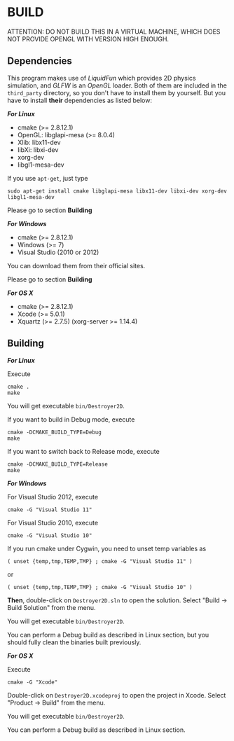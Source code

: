 BUILD
=======

ATTENTION: DO NOT BUILD THIS IN A VIRTUAL MACHINE, WHICH DOES NOT PROVIDE OPENGL WITH VERSION HIGH ENOUGH.

Dependencies
-------

This program makes use of *LiquidFun* which provides 2D physics simulation, and *GLFW* is an *OpenGL* loader. Both of them are included in the `third_party` directory, so you don't have to install them by yourself. But you have to install **their** dependencies as listed below:

***For Linux***

- cmake (>= 2.8.12.1)
- OpenGL: libglapi-mesa (>= 8.0.4)
- Xlib: libx11-dev
- libXi: libxi-dev
- xorg-dev
- libgl1-mesa-dev

If you use `apt-get`, just type

    sudo apt-get install cmake libglapi-mesa libx11-dev libxi-dev xorg-dev libgl1-mesa-dev

Please go to section **Building**

***For Windows***

- cmake (>= 2.8.12.1)
- Windows (>= 7)
- Visual Studio (2010 or 2012)

You can download them from their official sites.

Please go to section **Building**

***For OS X***

- cmake (>= 2.8.12.1)
- Xcode (>= 5.0.1)
- Xquartz (>= 2.7.5) (xorg-server >= 1.14.4)

Building
-------

***For Linux***

Execute

    cmake .
    make

You will get executable `bin/Destroyer2D`.

If you want to build in Debug mode, execute

    cmake -DCMAKE_BUILD_TYPE=Debug
    make

If you want to switch back to Release mode, execute

    cmake -DCMAKE_BUILD_TYPE=Release
    make

***For Windows***

For Visual Studio 2012, execute

    cmake -G "Visual Studio 11"

For Visual Studio 2010, execute

    cmake -G "Visual Studio 10"

If you run cmake under Cygwin, you need to unset temp variables as

    ( unset {temp,tmp,TEMP,TMP} ; cmake -G "Visual Studio 11" )

or

    ( unset {temp,tmp,TEMP,TMP} ; cmake -G "Visual Studio 10" )

**Then**, double-click on `Destroyer2D.sln` to open the solution. Select "Build -> Build Solution" from the menu.

You will get executable `bin/Destroyer2D`.

You can perform a Debug build as described in Linux section, but you should fully clean the binaries built previously.

***For OS X***

Execute

    cmake -G "Xcode"

Double-click on `Destroyer2D.xcodeproj` to open the project in Xcode. Select "Product -> Build" from the menu.

You will get executable `bin/Destroyer2D`.

You can perform a Debug build as described in Linux section.
